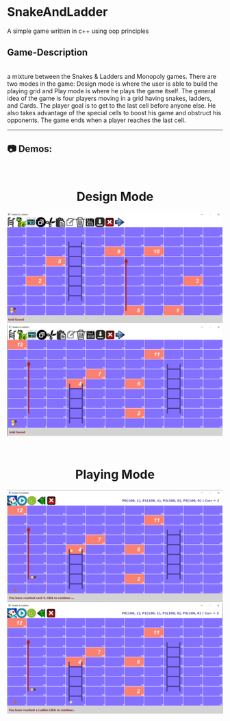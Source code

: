 
#  SnakeAndLadder
A simple game written in c++ using oop principles
## Game-Description

<br/>
a mixture between the Snakes & Ladders and Monopoly games. There are two modes in the game: Design mode is where
the user is able to build the playing grid and Play mode is where he plays the game itself. The general
idea of the game is four players moving in a grid having snakes, ladders, and Cards. The player goal
is to get to the last cell before anyone else. He also takes advantage of the special cells to boost his
game and obstruct his opponents. The game ends when a player reaches the last cell.
<hr/>

## 📷 Demos:

<br/>
<div align="center">

# Design Mode

![Design1](https://github.com/HazemAbdo/SnakeAndLadder/blob/main/Demos/grid1.png)
![Design2](https://github.com/HazemAbdo/SnakeAndLadder/blob/main/Demos/grid2.png)

<br/>

# Playing Mode

![play1](https://github.com/HazemAbdo/SnakeAndLadder/blob/main/Demos/grid2after.png)
<br/>
![play2](https://github.com/HazemAbdo/SnakeAndLadder/blob/main/Demos/grid2before.png)
<br/>
  </div>
